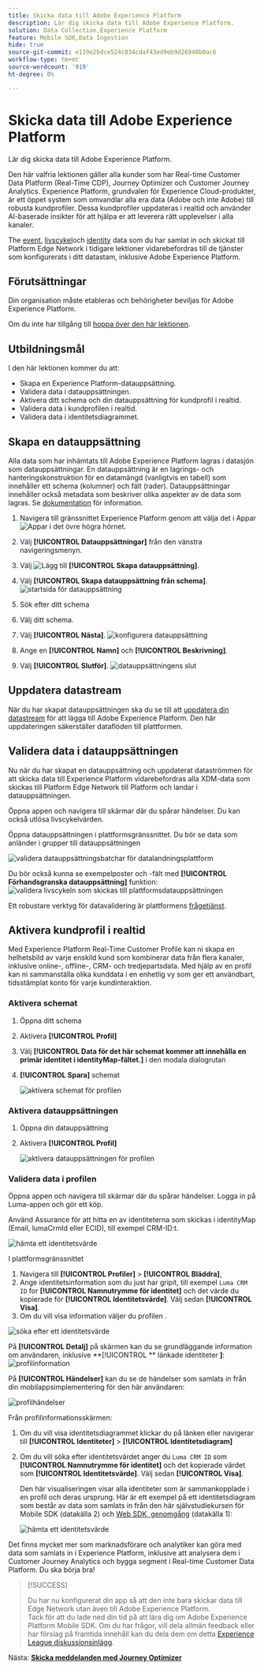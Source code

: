 ```yaml
---
title: Skicka data till Adobe Experience Platform
description: Lär dig skicka data till Adobe Experience Platform.
solution: Data Collection,Experience Platform
feature: Mobile SDK,Data Ingestion
hide: true
source-git-commit: e119e2bdce524c834cdaf43ed9eb9d26948b0ac6
workflow-type: tm+mt
source-wordcount: '919'
ht-degree: 0%

---
```


# Skicka data till Adobe Experience Platform

Lär dig skicka data till Adobe Experience Platform.

Den här valfria lektionen gäller alla kunder som har Real-time Customer Data Platform (Real-Time CDP), Journey Optimizer och Customer Journey Analytics. Experience Platform, grundvalen för Experience Cloud-produkter, är ett öppet system som omvandlar alla era data (Adobe och inte Adobe) till robusta kundprofiler. Dessa kundprofiler uppdateras i realtid och använder AI-baserade insikter för att hjälpa er att leverera rätt upplevelser i alla kanaler.

The [event](events.md), [livscykel](lifecycle-data.md)och [identity](identity.md) data som du har samlat in och skickat till Platform Edge Network i tidigare lektioner vidarebefordras till de tjänster som konfigurerats i ditt datastam, inklusive Adobe Experience Platform.


## Förutsättningar

Din organisation måste etableras och behörigheter beviljas för Adobe Experience Platform.

Om du inte har tillgång till [hoppa över den här lektionen](install-sdks.md).

## Utbildningsmål

I den här lektionen kommer du att:

* Skapa en Experience Platform-datauppsättning.
* Validera data i datauppsättningen.
* Aktivera ditt schema och din datauppsättning för kundprofil i realtid.
* Validera data i kundprofilen i realtid.
* Validera data i identitetsdiagrammet.


## Skapa en datauppsättning

Alla data som har inhämtats till Adobe Experience Platform lagras i datasjön som datauppsättningar. En datauppsättning är en lagrings- och hanteringskonstruktion för en datamängd (vanligtvis en tabell) som innehåller ett schema (kolumner) och fält (rader). Datauppsättningar innehåller också metadata som beskriver olika aspekter av de data som lagras. Se [dokumentation](https://experienceleague.adobe.com/docs/experience-platform/catalog/datasets/overview.html) för information.

1. Navigera till gränssnittet Experience Platform genom att välja det i Appar ![Appar](https://spectrum.adobe.com/static/icons/workflow_18/Smock_Apps_18_N.svg) i det övre högra hörnet.


1. Välj **[!UICONTROL Datauppsättningar]** från den vänstra navigeringsmenyn.

1. Välj ![Lägg till](https://spectrum.adobe.com/static/icons/workflow_18/Smock_AddCircle_18_N.svg) **[!UICONTROL Skapa datauppsättning]**.

1. Välj **[!UICONTROL Skapa datauppsättning från schema]**.
   ![startsida för datauppsättning](assets/dataset-create.png)

1. Sök efter ditt schema

1. Välj ditt schema.

1. Välj **[!UICONTROL Nästa]**.
   ![konfigurera datauppsättning](assets/dataset-configure.png)

1. Ange en **[!UICONTROL Namn]** och **[!UICONTROL Beskrivning]**.

1. Välj **[!UICONTROL Slutför]**.
   ![datauppsättningens slut](assets/dataset-finish.png)

## Uppdatera datastream

När du har skapat datauppsättningen ska du se till att [uppdatera din datastream](create-datastream.md) för att lägga till Adobe Experience Platform. Den här uppdateringen säkerställer dataflöden till plattformen.

## Validera data i datauppsättningen

Nu när du har skapat en datauppsättning och uppdaterat dataströmmen för att skicka data till Experience Platform vidarebefordras alla XDM-data som skickas till Platform Edge Network till Platform och landar i datauppsättningen.

Öppna appen och navigera till skärmar där du spårar händelser. Du kan också utlösa livscykelvärden.

Öppna datauppsättningen i plattformsgränssnittet. Du bör se data som anländer i grupper till datauppsättningen

![validera datauppsättningsbatchar för datalandningsplattform](assets/platform-dataset-batches.png)

Du bör också kunna se exempelposter och -fält med **[!UICONTROL Förhandsgranska datauppsättning]** funktion:
![validera livscykeln som skickas till plattformsdatauppsättningen](assets/lifecycle-platform-dataset.png)

Ett robustare verktyg för datavalidering är plattformens [frågetjänst](https://experienceleague.adobe.com/docs/platform-learn/tutorials/queries/explore-data.html).

## Aktivera kundprofil i realtid

Med Experience Platform Real-Time Customer Profile kan ni skapa en helhetsbild av varje enskild kund som kombinerar data från flera kanaler, inklusive online-, offline-, CRM- och tredjepartsdata. Med hjälp av en profil kan ni sammanställa olika kunddata i en enhetlig vy som ger ett användbart, tidsstämplat konto för varje kundinteraktion.

### Aktivera schemat

1. Öppna ditt schema
1. Aktivera **[!UICONTROL Profil]**
1. Välj **[!UICONTROL Data för det här schemat kommer att innehålla en primär identitet i identityMap-fältet.]** i den modala dialogrutan
1. **[!UICONTROL Spara]** schemat

   ![aktivera schemat för profilen](assets/platform-profile-schema.png)

### Aktivera datauppsättningen

1. Öppna din datauppsättning
1. Aktivera **[!UICONTROL Profil]**

   ![aktivera datauppsättningen för profilen](assets/platform-profile-dataset.png)

### Validera data i profilen

Öppna appen och navigera till skärmar där du spårar händelser. Logga in på Luma-appen och gör ett köp.

Använd Assurance för att hitta en av identiteterna som skickas i identityMap (Email, lumaCrmId eller ECID), till exempel CRM-ID:t.

![hämta ett identitetsvärde](assets/platform-identity.png)

I plattformsgränssnittet

1. Navigera till **[!UICONTROL Profiler]** > **[!UICONTROL Bläddra]**,
1. Ange identitetsinformation som du just har gripit, till exempel `Luma CRM ID` for **[!UICONTROL Namnutrymme för identitet]** och det värde du kopierade för **[!UICONTROL Identitetsvärde]**. Välj sedan **[!UICONTROL Visa]**.
1. Om du vill visa information väljer du profilen .

![söka efter ett identitetsvärde](assets/platform-profile-lookup.png)

På **[!UICONTROL Detalj]** på skärmen kan du se grundläggande information om användaren, inklusive **[!UICONTROL ** länkade identiteter **]**:
![profilinformation](assets/platform-profile-details.png)

På **[!UICONTROL Händelser]** kan du se de händelser som samlats in från din mobilappsimplementering för den här användaren:

![profilhändelser](assets/platform-profile-events.png)


Från profilinformationsskärmen:

1. Om du vill visa identitetsdiagrammet klickar du på länken eller navigerar till **[!UICONTROL Identiteter]** > **[!UICONTROL Identitetsdiagram]**
1. Om du vill söka efter identitetsvärdet anger du `Luma CRM ID` som **[!UICONTROL Namnutrymme för identitet]** och det kopierade värdet som **[!UICONTROL Identitetsvärde]**. Välj sedan **[!UICONTROL Visa]**.

   Den här visualiseringen visar alla identiteter som är sammankopplade i en profil och deras ursprung. Här är ett exempel på ett identitetsdiagram som består av data som samlats in från den här självstudiekursen för Mobile SDK (datakälla 2) och [Web SDK, genomgång](https://experienceleague.adobe.com/docs/platform-learn/implement-web-sdk/overview.html) (datakälla 1):

   ![hämta ett identitetsvärde](assets/platform-profile-identitygraph.png)

Det finns mycket mer som marknadsförare och analytiker kan göra med data som samlats in i Experience Platform, inklusive att analysera dem i Customer Journey Analytics och bygga segment i Real-time Customer Data Platform. Du ska börja bra!


>[!SUCCESS]
>
>Du har nu konfigurerat din app så att den inte bara skickar data till Edge Network utan även till Adobe Experience Platform.<br>Tack för att du lade ned din tid på att lära dig om Adobe Experience Platform Mobile SDK. Om du har frågor, vill dela allmän feedback eller har förslag på framtida innehåll kan du dela dem om detta [Experience League diskussionsinlägg](https://experienceleaguecommunities.adobe.com/t5/adobe-experience-platform-launch/tutorial-discussion-implement-adobe-experience-cloud-in-mobile/td-p/443796).

Nästa: **[Skicka meddelanden med Journey Optimizer](journey-optimizer-push.md)**
